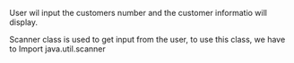 User wil input the customers number and the customer informatio will display.

Scanner class is used to get input from the user, to use this class, we have to Import java.util.scanner 
